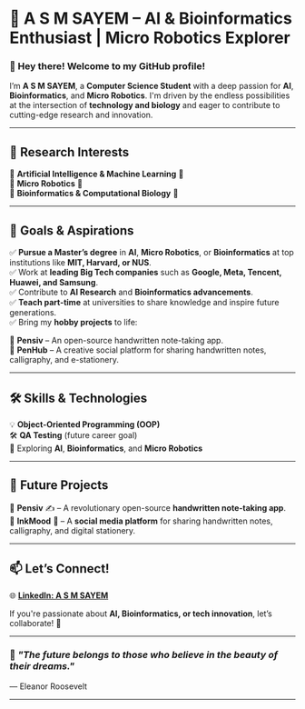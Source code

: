 
# 🚀 A S M SAYEM – **AI & Bioinformatics Enthusiast | Micro Robotics Explorer**  

### 👋 Hey there! Welcome to my GitHub profile!  

I’m **A S M SAYEM**, a **Computer Science Student** with a deep passion for **AI**, **Bioinformatics**, and **Micro Robotics**. I'm driven by the endless possibilities at the intersection of **technology and biology** and eager to contribute to cutting-edge research and innovation.  

---

## 🔬 Research Interests  
🔹 **Artificial Intelligence & Machine Learning** 🤖  
🔹 **Micro Robotics** 🦾  
🔹 **Bioinformatics & Computational Biology** 🧬  

---

## 🎯 Goals & Aspirations  
✅ **Pursue a Master’s degree** in **AI**, **Micro Robotics**, or **Bioinformatics** at top institutions like **MIT, Harvard, or NUS**.  
✅ Work at **leading Big Tech companies** such as **Google, Meta, Tencent, Huawei, and Samsung**.  
✅ Contribute to **AI Research** and **Bioinformatics advancements**.  
✅ **Teach part-time** at universities to share knowledge and inspire future generations.  
✅ Bring my **hobby projects** to life:  

📌 **Pensiv** – An open-source handwritten note-taking app.  
📌 **PenHub** – A creative social platform for sharing handwritten notes, calligraphy, and e-stationery.  

---

## 🛠️ Skills & Technologies  
💡 **Object-Oriented Programming (OOP)**  
🛠 **QA Testing** (future career goal)  
🤖 Exploring **AI**, **Bioinformatics**, and **Micro Robotics**  

---

## 🚀 Future Projects  
🔹 **Pensiv** ✍️ – A revolutionary open-source **handwritten note-taking app**.  
🔹 **InkMood** 📝 – A **social media platform** for sharing handwritten notes, calligraphy, and digital stationery.  

---

## 📫 Let’s Connect!  
🌐 [**LinkedIn: A S M SAYEM**](https://www.linkedin.com/in/asmsayem04)  

If you're passionate about **AI, Bioinformatics, or tech innovation**, let’s collaborate! 🚀  

---

### 🌟 *"The future belongs to those who believe in the beauty of their dreams."*  
— Eleanor Roosevelt  

---
